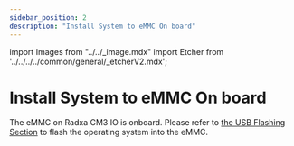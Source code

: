 ```yaml
---
sidebar_position: 2
description: "Install System to eMMC On board"
---
```


import Images from "../../\_image.mdx"
import Etcher from '../../../../common/general/\_etcherV2.mdx';

# Install System to eMMC On board

The eMMC on Radxa CM3 IO is onboard. Please refer to [the USB Flashing Section](../../low-level-dev/maskrom/) to flash the operating system into the eMMC.
